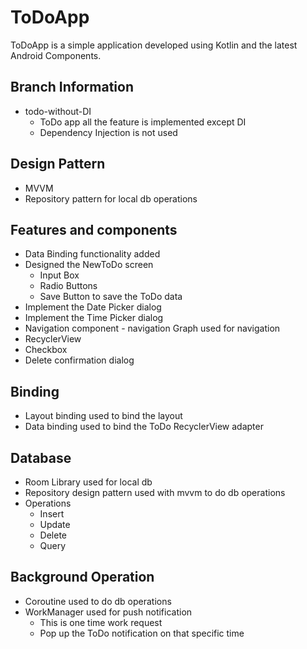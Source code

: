 # ToDoApp 
ToDoApp is a simple application developed using Kotlin and the latest Android Components.

## Branch Information
- todo-without-DI
    - ToDo app all the feature is implemented except DI
    - Dependency Injection is not used

## Design Pattern
- MVVM
- Repository pattern for local db operations

## Features and components 
- Data Binding functionality added
- Designed the NewToDo screen
    - Input Box
    - Radio Buttons
    - Save Button to save the ToDo data 
- Implement the Date Picker dialog
- Implement the Time Picker dialog
- Navigation component - navigation Graph used for navigation
- RecyclerView
- Checkbox 
- Delete confirmation dialog

## Binding
- Layout binding used to bind the layout
- Data binding used to bind the ToDo RecyclerView adapter

## Database
- Room Library used for local db
- Repository design pattern used with mvvm to do db operations
- Operations 
    - Insert
    - Update
    - Delete
    - Query

## Background Operation
- Coroutine used to do db operations
- WorkManager used for push notification
     - This is one time work request
     - Pop up the ToDo notification on that specific time
